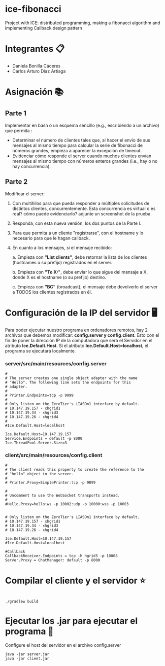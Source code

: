 # ice-fibonacci

Project with ICE: distributed programming, making a fibonacci algorithm and implementing Callback design pattern

# Integrantes 📋
- Daniela Bonilla Cáceres
- Carlos Arturo Diaz Artiaga

# Asignación 📚

## Parte 1
Implementar en bash o un esquema sencillo (e.g., escribiendo a un archivo) que permita :
- Determinar el número de clientes tales que, al hacer el envío de sus mensajes al mismo tiempo para calcular la serie de fibonacci de números grandes, empieza a aparecer la excepción de timeout.
- Evidenciar cómo responde el server cuando muchos clientes envían mensajes al mismo tiempo con números enteros grandes (i.e., hay o no hay concurrencia).

## Parte 2
Modificar el server:

1. Con multihilos para que pueda responder a múltiples solicitudes de distintos clientes, concurrentemente. Esta concurrencia es virtual o es real? cómo puede evidenciarlo? adjunte un screenshot de la prueba.
2. Responda, con esta nueva versión, los dos puntos de la Parte I.
3. Para que permita a un cliente "registrarse", con el hostname y lo necesario para que le hagan callback.
4. En cuanto a los mensajes, si el mensaje recibido:

    a. Empieza con **"List clients"**, debe retornar la lista de los clientes (hostnames o su prefijo) registrados en el server.

    b. Empieza con **"To X:"**, debe enviar lo que sigue del mensaje a X, donde X es el hostname (o su prefijo) destino.

    c. Empieza con **"BC"** (broadcast), el mensaje debe devolverlo el server a TODOS los clientes registrados en él.

# Configuración de la IP del servidor 🖥️

Para poder ejecutar nuestro programa en ordenadores remotos, hay 2 archivos que debemos modificar: **config.server y config.client**. Esto con el fin de poner la dirección IP de la computadora que será el Servidor en el atributo **Ice.Default.Host**. Si el atributo **Ice.Default.Host=localhost**, el programa se ejecutará localmente.

### server/src/main/resources/config.server ###

```
#
# The server creates one single object adapter with the name
# "Hello". The following line sets the endpoints for this
# adapter.
#
# Printer.Endpoints=tcp -p 9099
#
# Only listen on the ZeroTier's LIASOn1 interface by default.
# 10.147.19.157 - xhgrid1
# 10.147.19.34 - xhgrid3
# 10.147.19.26 - xhgrid4
#
#Ice.Default.Host=localhost

Ice.Default.Host=10.147.19.157
Service.Endpoints = default -p 8000
Ice.ThreadPool.Server.Size=3

```

### client/src/main/resources/config.client ###

```
#
# The client reads this property to create the reference to the
# "hello" object in the server.
#
# Printer.Proxy=SimplePrinter:tcp -p 9099

#
# Uncomment to use the WebSocket transports instead.
#
#Hello.Proxy=hello:ws -p 10002:udp -p 10000:wss -p 10003


# Only listen on the ZeroTier's LIASOn1 interface by default.
# 10.147.19.157 - xhgrid1
# 10.147.19.34 - xhgrid3
# 10.147.19.26 - xhgrid4

Ice.Default.Host=10.147.19.157
#Ice.Default.Host=localhost

#Callback
CallbackReceiver.Endpoints = tcp -h hgrid3 -p 10008
Server.Proxy = ChatManager: default -p 8000

```

# Compilar el cliente y el servidor ⭐️

```Console

./gradlew build

```

# Ejecutar los .jar para ejecutar el programa 🎇

Configure el host del servidor en el archivo config.server

```
java -jar server.jar
java -jar client.jar

```

